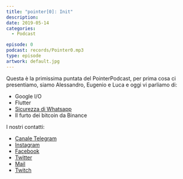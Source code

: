 ```yaml
---
title: "pointer[0]: Init"
description:
date: 2019-05-14
categories:
  - Podcast

episode: 0
podcast: records/Pointer0.mp3
type: episode
artwork: default.jpg
---
```


Questa è la primissima puntata del PointerPodcast, per prima cosa ci presentiamo, siamo Alessandro, Eugenio e Luca e oggi vi parliamo di:

- Google I/O
- Flutter
- [Sicurezza di Whatsapp](https://thehackernews.com/2019/05/hack-whatsapp-vulnerability.html?m=1)
- Il furto dei bitcoin da Binance


I nostri contatti:

- [Canale Telegram](https://t.me/PointerPodcast)
- [Instagram](https://www.instagram.com/pointerpodcast/)
- [Facebook](https://www.facebook.com/pointerPodcast/)
- [Twitter](https://twitter.com/PointerPodcast)
- [Mail](info@pointerpodcast.it)
- [Twitch](https://www.twitch.tv/pointerpodcast)

